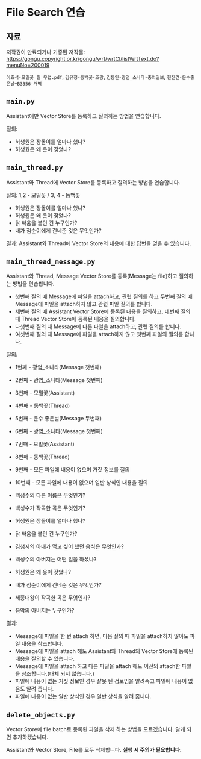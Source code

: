 # File Search 연습

## 자료

저작권이 만료되거나 기증된 저작물: <https://gongu.copyright.or.kr/gongu/wrt/wrtCl/listWrtText.do?menuNo=200019>

`이효석-모밀꽃_필_무렵.pdf`, `김유정-동백꽃-조광`, `김동인-광염_소나타-중외일보`, `현진건-운수좋은날+B3356-개벽`

## `main.py`

Assistant에만 Vector Store를 등록하고 질의하는 방법을 연습합니다.

질의:

- 허생원은 장돌이를 얼마나 했나?
- 허생원은 왜 옷이 젖었나?

## `main_thread.py`

Assistant와 Thread에 Vector Store를 등록하고 질의하는 방법을 연습합니다.

질의: 1,2 - 모밀꽃 / 3, 4 - 동백꽃

- 허생원은 장돌이를 얼마나 했나?
- 허생원은 왜 옷이 젖었나?
- 닭 싸움을 붙인 건 누구인가?
- 내가 점순이에게 건네준 것은 무엇인가?

결과: Assistant와 Thread에 Vector Store의 내용에 대한 답변을 얻을 수 있습니다.

## `main_thread_message.py`

Assistant와 Thread, Message Vector Store를 등록(Message는 file)하고 질의하는 방법을 연습합니다.

- 첫번째 질의 때 Message에 파일을 attach하고, 관련 질의를 하고 두번째 질의 때 Message에 파일을 attach하지 않고 관련 파일 질의를 합니다.
- 세번째 질의 때 Assistant Vector Store에 등록된 내용을 질의하고, 네번째 질의 때 Thread Vector Store에 등록된 내용을 질의합니다.
- 다섯번째 질의 때 Message에 다른 파일을 attach하고, 관련 질의를 합니다.
- 여섯번째 질의 때 Message에 파일을 attach하지 않고 첫번째 파일의 질의를 합니다.

질의:

- 1번째 - 광염_소나타(Message 첫번째)
- 2번째 - 광염_소나타(Message 첫번째)
- 3번째 - 모밀꽃(Assistant)
- 4번째 - 동백꽃(Thread)
- 5번째 - 운수 좋은날(Message 두번째)
- 6번째 - 광염_소나타(Message 첫번째)
- 7번째 - 모밀꽃(Assistant)
- 8번째 - 동백꽃(Thread)
- 9번째 - 모든 파일에 내용이 없으며 거짓 정보를 질의
- 10번째 - 모든 파일에 내용이 없으며 일반 상식인 내용을 질의

- 백성수의 다른 이름은 무엇인가?
- 백성수가 작곡한 곡은 무엇인가?
- 허생원은 장돌이를 얼마나 했나?
- 닭 싸움을 붙인 건 누구인가?
- 김첨지의 아내가 먹고 싶어 했던 음식은 무엇인가?
- 백성수의 아버지는 어떤 일을 하셨나?
- 허생원은 왜 옷이 젖었나?
- 내가 점순이에게 건네준 것은 무엇인가?
- 세종대왕이 작곡한 곡은 무엇인가?
- 음악의 아버지는 누구인가?

결과:

- Message에 파일을 한 번 attach 하면, 다음 질의 때 파일을 attach하지 않아도 파일 내용을 참조합니다.
- Message에 파일을 attach 해도 Assistant와 Thread의 Vector Store에 등록된 내용을 질의할 수 있습니다.
- Message에 파일을 attach 하고 다른 파일을 attach 해도 이전의 attach한 파일을 참조합니다.(대체 되지 않습니다.)
- 파일에 내용이 없는 거짓 정보인 경우 잘못 된 정보임을 알려죽고 파일에 내용이 없음도 알려 줍니다.
- 파일에 내용이 없는 일반 상식인 경우 일반 상식을 알려 줍니다.

## `delete_objects.py`

Vector Store에 file batch로 등록된 파일을 삭제 하는 방법을 모르겠습니다. 알게 되면 추가하겠습니다.

Assistant와 Vector Store, File를 모두 삭제합니다. **실행 시 주의가 필요합니다.**
